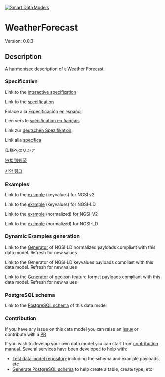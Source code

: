 [![Smart Data Models](https://smartdatamodels.org/wp-content/uploads/2022/01/SmartDataModels_logo.png "Logo")](https://smartdatamodels.org)
# WeatherForecast
Version: 0.0.3

## Description 

A harmonised description of a Weather Forecast
### Specification

Link to the [interactive specification](https://swagger.lab.fiware.org/?url=https://smart-data-models.github.io/dataModel.Weather/WeatherForecast/swagger.yaml)

Link to the [specification](https://github.com/smart-data-models/dataModel.Weather/blob/master/WeatherForecast/doc/spec.md)

Enlace a la [Especificación en español](https://github.com/smart-data-models/dataModel.Weather/blob/master/WeatherForecast/doc/spec_ES.md)

Lien vers le [spécification en français](https://github.com/smart-data-models/dataModel.Weather/blob/master/WeatherForecast/doc/spec_FR.md)

Link zur [deutschen Spezifikation](https://github.com/smart-data-models/dataModel.Weather/blob/master/WeatherForecast/doc/spec_DE.md)

Link alla [specifica](https://github.com/smart-data-models/dataModel.Weather/blob/master/WeatherForecast/doc/spec_IT.md)

[仕様へのリンク](https://github.com/smart-data-models/dataModel.Weather/blob/master/WeatherForecast/doc/spec_JA.md)

[链接到规范](https://github.com/smart-data-models/dataModel.Weather/blob/master/WeatherForecast/doc/spec_ZH.md)

[사양 링크](https://github.com/smart-data-models/dataModel.Weather/blob/master/WeatherForecast/doc/spec_KO.md)
### Examples

Link to the [example](https://smart-data-models.github.io/dataModel.Weather/WeatherForecast/examples/example.json) (keyvalues) for NGSI v2

Link to the [example](https://smart-data-models.github.io/dataModel.Weather/WeatherForecast/examples/example.jsonld) (keyvalues) for NGSI-LD

Link to the [example](https://smart-data-models.github.io/dataModel.Weather/WeatherForecast/examples/example-normalized.json) (normalized) for NGSI-V2

Link to the [example](https://smart-data-models.github.io/dataModel.Weather/WeatherForecast/examples/example-normalized.jsonld) (normalized) for NGSI-LD
### Dynamic Examples generation

Link to the [Generator](https://smartdatamodels.org/extra/ngsi-ld_generator.php?schemaUrl=https://raw.githubusercontent.com/smart-data-models/dataModel.Weather/master/WeatherForecast/schema.json&email=info@smartdatamodels.org) of NGSI-LD normalized payloads compliant with this data model. Refresh for new values

Link to the [Generator](https://smartdatamodels.org/extra/ngsi-ld_generator_keyvalues.php?schemaUrl=https://raw.githubusercontent.com/smart-data-models/dataModel.Weather/master/WeatherForecast/schema.json&email=info@smartdatamodels.org) of NGSI-LD keyvalues payloads compliant with this data model. Refresh for new values

Link to the [Generator](https://smartdatamodels.org/extra/geojson_features_generator.php?schemaUrl=https://raw.githubusercontent.com/smart-data-models/dataModel.Weather/master/WeatherForecast/schema.json&email=info@smartdatamodels.org) of geojson feature format payloads compliant with this data model. Refresh for new values
### PostgreSQL schema

Link to the [PostgreSQL schema](https://github.com/smart-data-models/dataModel.Weather/blob/master/WeatherForecast/schema.sql) of this data model
### Contribution

 If you have any issue on this data model you can raise an [issue](https://github.com/smart-data-models/dataModel.Weather/issues)  or contribute with a [PR](https://github.com/smart-data-models/dataModel.Weather/pulls)

 If you wish to develop your own data model you can start from [contribution manual](https://bit.ly/contribution_manual). Several services have been developed to help with: 
 - [Test data model repository](https://smartdatamodels.org/index.php/data-models-contribution-api/) including the schema and example payloads, etc
 - [Generate PostgreSQL schema](https://smartdatamodels.org/index.php/sql-service/) to help create a table, create type, etc